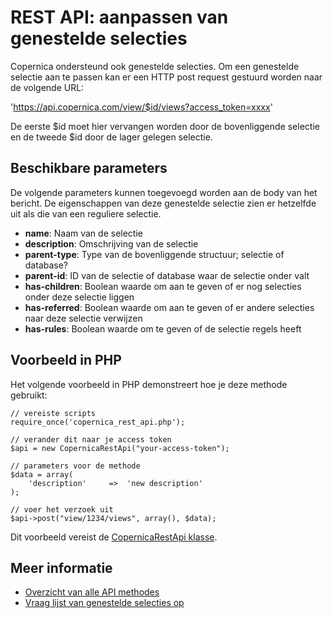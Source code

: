 # REST API: aanpassen van genestelde selecties

Copernica ondersteund ook genestelde selecties. Om een genestelde selectie aan te passen kan er een HTTP post request gestuurd worden naar de volgende URL:

'https://api.copernica.com/view/$id/views?access_token=xxxx'

De eerste $id moet hier vervangen worden door de bovenliggende selectie en de tweede $id door de lager gelegen selectie.

## Beschikbare parameters

De volgende parameters kunnen toegevoegd worden aan de body van het bericht. De eigenschappen van deze genestelde selectie zien er hetzelfde uit als die van een reguliere selectie.

- **name**: Naam van de selectie
- **description**: Omschrijving van de selectie
- **parent-type**: Type van de bovenliggende structuur; selectie of database?
- **parent-id**: ID van de selectie of database waar de selectie onder valt
- **has-children**: Boolean waarde om aan te geven of er nog selecties onder deze selectie liggen
- **has-referred**: Boolean waarde om aan te geven of er andere selecties naar deze selectie verwijzen
- **has-rules**: Boolean waarde om te geven of de selectie regels heeft

## Voorbeeld in PHP
Het volgende voorbeeld in PHP demonstreert hoe je deze methode gebruikt:

	// vereiste scripts
	require_once('copernica_rest_api.php');

	// verander dit naar je access token
	$api = new CopernicaRestApi("your-access-token");

	// parameters voor de methode
	$data = array(
	    'description'     =>  'new description'
	);

	// voer het verzoek uit
	$api->post("view/1234/views", array(), $data);

Dit voorbeeld vereist de [CopernicaRestApi klasse](rest-php).

## Meer informatie
- [Overzicht van alle API methodes](rest-api)
- [Vraag lijst van genestelde selecties op](./rest-get-view-views)


